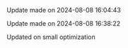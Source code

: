 
Update made on 2024-08-08 16:04:43

Update made on 2024-08-08 16:38:22

Updated on small optimization
